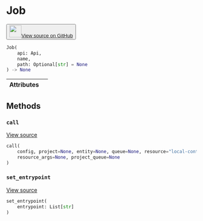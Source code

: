 # Job

<p><button style={{display: 'flex', alignItems: 'center', backgroundColor: 'white', border: '1px solid #ddd', padding: '10px', borderRadius: '6px', cursor: 'pointer', boxShadow: '0 2px 3px rgba(0,0,0,0.1)', transition: 'all 0.3s'}}><a href='https://www.github.com/wandb/wandb/tree/v0.15.12/wandb/apis/public.py#L4750-L4910' style={{fontSize: '1.2em', display: 'flex', alignItems: 'center'}}><img src='https://github.githubassets.com/images/modules/logos_page/GitHub-Mark.png' height='32px' width='32px' style={{marginRight: '10px'}}/>View source on GitHub</a></button></p>


```python
Job(
    api: Api,
    name,
    path: Optional[str] = None
) -> None
```

| Attributes |  |
| :--- | :--- |

## Methods

### `call`

[View source](https://www.github.com/wandb/wandb/tree/v0.15.12/wandb/apis/public.py#L4870-L4910)

```python
call(
    config, project=None, entity=None, queue=None, resource="local-container",
    resource_args=None, project_queue=None
)
```

### `set_entrypoint`

[View source](https://www.github.com/wandb/wandb/tree/v0.15.12/wandb/apis/public.py#L4867-L4868)

```python
set_entrypoint(
    entrypoint: List[str]
)
```
